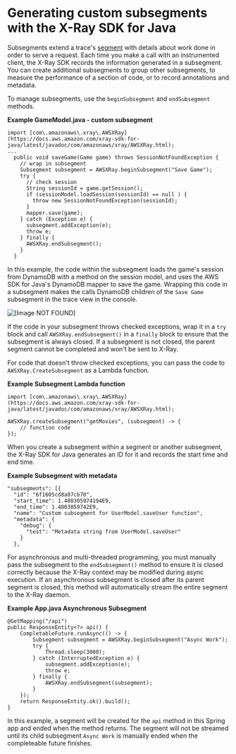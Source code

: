 # Generating custom subsegments with the X\-Ray SDK for Java<a name="xray-sdk-java-subsegments"></a>

Subsegments extend a trace's [segment](xray-concepts.md#xray-concepts-segments) with details about work done in order to serve a request\. Each time you make a call with an instrumented client, the X\-Ray SDK records the information generated in a subsegment\. You can create additional subsegments to group other subsegments, to measure the performance of a section of code, or to record annotations and metadata\.

To manage subsegments, use the `beginSubsegment` and `endSubsegment` methods\.

**Example GameModel\.java \- custom subsegment**  

```
import [com\.amazonaws\.xray\.AWSXRay](https://docs.aws.amazon.com/xray-sdk-for-java/latest/javadoc/com/amazonaws/xray/AWSXRay.html);
...
  public void saveGame(Game game) throws SessionNotFoundException {
    // wrap in subsegment
    Subsegment subsegment = AWSXRay.beginSubsegment("Save Game");
    try {
      // check session
      String sessionId = game.getSession();
      if (sessionModel.loadSession(sessionId) == null ) {
        throw new SessionNotFoundException(sessionId);
      }
      mapper.save(game);
    } catch (Exception e) {
      subsegment.addException(e);
      throw e;
    } finally {
      AWSXRay.endSubsegment();
    }
  }
```

In this example, the code within the subsegment loads the game's session from DynamoDB with a method on the session model, and uses the AWS SDK for Java's DynamoDB mapper to save the game\. Wrapping this code in a subsegment makes the calls DynamoDB children of the `Save Game` subsegment in the trace view in the console\.

![\[Image NOT FOUND\]](http://docs.aws.amazon.com/xray/latest/devguide/images/scorekeep-PUTrules-timeline-subsegments.png)

If the code in your subsegment throws checked exceptions, wrap it in a `try` block and call `AWSXRay.endSubsegment()` in a `finally` block to ensure that the subsegment is always closed\. If a subsegment is not closed, the parent segment cannot be completed and won't be sent to X\-Ray\.

For code that doesn't throw checked exceptions, you can pass the code to `AWSXRay.CreateSubsegment` as a Lambda function\.

**Example Subsegment Lambda function**  

```
import [com\.amazonaws\.xray\.AWSXRay](https://docs.aws.amazon.com/xray-sdk-for-java/latest/javadoc/com/amazonaws/xray/AWSXRay.html);

AWSXRay.createSubsegment("getMovies", (subsegment) -> {
    // function code
});
```

When you create a subsegment within a segment or another subsegment, the X\-Ray SDK for Java generates an ID for it and records the start time and end time\.

**Example Subsegment with metadata**  

```
"subsegments": [{
  "id": "6f1605cd8a07cb70",
  "start_time": 1.480305974194E9,
  "end_time": 1.4803059742E9,
  "name": "Custom subsegment for UserModel.saveUser function",
  "metadata": {
    "debug": {
      "test": "Metadata string from UserModel.saveUser"
    }
  },
```

For asynchronous and multi-threaded programming, you must manually pass the subsegment to the `endSubsegment()` method to ensure it is closed correctly because the X-Ray context may be modified during async execution. If an asynchronous subsegment is closed after its parent segment is closed, this method will automatically stream the entire segment to the X-Ray daemon.

**Example App.java Asynchronous Subsegment**

```
@GetMapping("/api")
public ResponseEntity<?> api() {
    CompletableFuture.runAsync(() -> {
        Subsegment subsegment = AWSXRay.beginSubsegment("Async Work");
        try {
            Thread.sleep(3000);
        } catch (InterruptedException e) {
            subsegment.addException(e);
            throw e;
        } finally {
            AWSXRay.endSubsegment(subsegment);
        }
    });
    return ResponseEntity.ok().build();
}
```

In this example, a segment will be created for the `api` method in this Spring app and ended when the method returns. The segment will not be streamed until its child subsegment `Async Work` is manually ended when the completeable future finishes.
